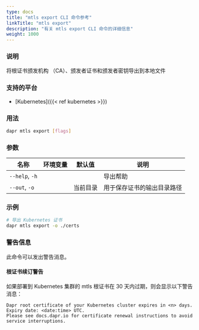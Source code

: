 ```yaml
---
type: docs
title: "mtls export CLI 命令参考"
linkTitle: "mtls export"
description: "有关 mtls export CLI 命令的详细信息"
weight: 1000
---
```


### 说明

将根证书颁发机构 （CA）、颁发者证书和颁发者密钥导出到本地文件

### 支持的平台

- [Kubernetes]({{< ref kubernetes >}})

### 用法

```bash
dapr mtls export [flags]
```

### 参数

| 名称             | 环境变量 | 默认值  | 说明            |
| -------------- | ---- | ---- | ------------- |
| `--help`, `-h` |      |      | 导出帮助          |
| `--out`, `-o`  |      | 当前目录 | 用于保存证书的输出目录路径 |

### 示例

```bash
# 导出 Kubernetes 证书
dapr mtls export -o ./certs
```

### 警告信息
此命令可以发出警告消息。

#### 根证书续订警告
如果部署到 Kubernetes 集群的 mtls 根证书在 30 天内过期，则会显示以下警告消息：

```
Dapr root certificate of your Kubernetes cluster expires in <n> days. Expiry date: <date:time> UTC. 
Please see docs.dapr.io for certificate renewal instructions to avoid service interruptions.
```